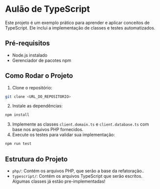 # Aulão de TypeScript

Este projeto é um exemplo prático para aprender e aplicar conceitos de TypeScript. Ele inclui a implementação de classes e testes automatizados.

## Pré-requisitos

- Node.js instalado
- Gerenciador de pacotes npm

## Como Rodar o Projeto

1. Clone o repositório:
  ```bash
  git clone <URL_DO_REPOSITORIO>
  ```
2. Instale as dependências:
  ```bash
  npm install
  ```
3. Implemente as classes `client.domain.ts` e `client.database.ts` com base nos arquivos PHP fornecidos.
4. Execute os testes para validar sua implementação:
  ```bash
  npm run test
  ```

## Estrutura do Projeto

- `php/`: Contém os arquivos PHP, que serão a base da refatoração..
- `typescript/`: Contém os arquivos TypeScript que serão escritos. Algumas classes já estão pre-implementadas!
